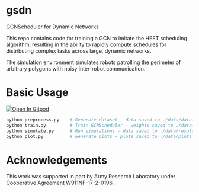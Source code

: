 # gsdn
GCNScheduler for Dynamic Networks

This repo contains code for training a GCN to imitate the HEFT scheduling algorithm, resulting in the ability to rapidly compute schedules for distributing complex tasks across large, dynamic networks.

The simulation environment simulates robots patrolling the perimeter of arbitrary polygons with noisy inter-robot communication.

# Basic Usage
[![Open In Gitpod](https://gitpod.io/button/open-in-gitpod.svg)](https://gitpod.io/#https://github.com/ANRGUSC/gsdn/tree/master)

```bash
python preprocess.py    # Generate dataset - data saved to ./data/data.pkl
python train.py         # Train GCNScheduler - weights saved to ./data/model.pt
python simulate.py      # Run simulations - data saved to ./data/results
python plot.py          # Generate plots - plots saved to ./data/plots
```

# Acknowledgements
This work was supported in part by Army Research Laboratory under Cooperative Agreement W911NF-17-2-0196.
